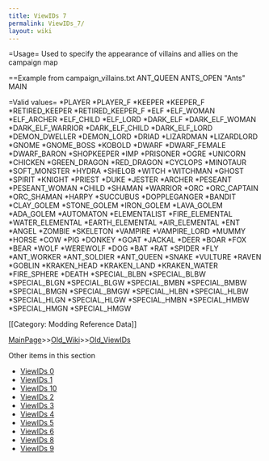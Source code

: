 ```yaml
---
title: ViewIDs 7
permalink: ViewIDs_7/
layout: wiki
---
```

=Usage=
Used to specify the appearance of villains and allies on the campaign map

==Example from campaign_villains.txt
 ANT_QUEEN ANTS_OPEN &quot;Ants&quot; MAIN

=Valid values=
*PLAYER
*PLAYER_F
*KEEPER
*KEEPER_F
*RETIRED_KEEPER
*RETIRED_KEEPER_F
*ELF
*ELF_WOMAN
*ELF_ARCHER
*ELF_CHILD
*ELF_LORD
*DARK_ELF
*DARK_ELF_WOMAN
*DARK_ELF_WARRIOR
*DARK_ELF_CHILD
*DARK_ELF_LORD
*DEMON_DWELLER
*DEMON_LORD
*DRIAD
*LIZARDMAN
*LIZARDLORD
*GNOME
*GNOME_BOSS
*KOBOLD
*DWARF
*DWARF_FEMALE
*DWARF_BARON
*SHOPKEEPER
*IMP
*PRISONER
*OGRE
*UNICORN
*CHICKEN
*GREEN_DRAGON
*RED_DRAGON
*CYCLOPS
*MINOTAUR
*SOFT_MONSTER
*HYDRA
*SHELOB
*WITCH
*WITCHMAN
*GHOST
*SPIRIT
*KNIGHT
*PRIEST
*DUKE
*JESTER
*ARCHER
*PESEANT
*PESEANT_WOMAN
*CHILD
*SHAMAN
*WARRIOR
*ORC
*ORC_CAPTAIN
*ORC_SHAMAN
*HARPY
*SUCCUBUS
*DOPPLEGANGER
*BANDIT
*CLAY_GOLEM
*STONE_GOLEM
*IRON_GOLEM
*LAVA_GOLEM
*ADA_GOLEM
*AUTOMATON
*ELEMENTALIST
*FIRE_ELEMENTAL
*WATER_ELEMENTAL
*EARTH_ELEMENTAL
*AIR_ELEMENTAL
*ENT
*ANGEL
*ZOMBIE
*SKELETON
*VAMPIRE
*VAMPIRE_LORD
*MUMMY
*HORSE
*COW
*PIG
*DONKEY
*GOAT
*JACKAL
*DEER
*BOAR
*FOX
*BEAR
*WOLF
*WEREWOLF
*DOG
*BAT
*RAT
*SPIDER
*FLY
*ANT_WORKER
*ANT_SOLDIER
*ANT_QUEEN
*SNAKE
*VULTURE
*RAVEN
*GOBLIN
*KRAKEN_HEAD
*KRAKEN_LAND
*KRAKEN_WATER
*FIRE_SPHERE
*DEATH
*SPECIAL_BLBN
*SPECIAL_BLBW
*SPECIAL_BLGN
*SPECIAL_BLGW
*SPECIAL_BMBN
*SPECIAL_BMBW
*SPECIAL_BMGN
*SPECIAL_BMGW
*SPECIAL_HLBN
*SPECIAL_HLBW
*SPECIAL_HLGN
*SPECIAL_HLGW
*SPECIAL_HMBN
*SPECIAL_HMBW
*SPECIAL_HMGN
*SPECIAL_HMGW

[[Category: Modding Reference Data]]

[MainPage](/keeperrl_wiki/ "wikilink")>>[Old_Wiki](/keeperrl_wiki/Old_Wiki "wikilink")>>[Old_ViewIDs](/keeperrl_wiki/Old_ViewIDs "wikilink")

Other items in this section
-    [ViewIDs 0](/keeperrl_wiki/ViewIDs_0 "wikilink")
-    [ViewIDs 1](/keeperrl_wiki/ViewIDs_1 "wikilink")
-    [ViewIDs 10](/keeperrl_wiki/ViewIDs_10 "wikilink")
-    [ViewIDs 2](/keeperrl_wiki/ViewIDs_2 "wikilink")
-    [ViewIDs 3](/keeperrl_wiki/ViewIDs_3 "wikilink")
-    [ViewIDs 4](/keeperrl_wiki/ViewIDs_4 "wikilink")
-    [ViewIDs 5](/keeperrl_wiki/ViewIDs_5 "wikilink")
-    [ViewIDs 6](/keeperrl_wiki/ViewIDs_6 "wikilink")
-    [ViewIDs 8](/keeperrl_wiki/ViewIDs_8 "wikilink")
-    [ViewIDs 9](/keeperrl_wiki/ViewIDs_9 "wikilink")
